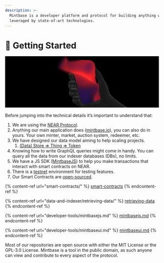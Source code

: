 ```yaml
---
description: >-
  Mintbase is a developer platform and protocol for building anything with NFTs
  leveraged by state-of-art technologies.
---
```


# 🥳 Getting Started

![](<../.gitbook/assets/image (4).png>)

Before jumping into the technical details it’s important to understand that:

1. We are using the [NEAR Protocol](https://near.org/).&#x20;
2. Anything our main application does ([mintbase.io](https://mintbase.io)), you can also do in yours. Your own minter, market, auction system, redeemer, etc.&#x20;
3. We have designed our data model aiming to help scaling projects.&#x20;
   1. [(Data) Store => Thing => Token](data-and-indexer/data-model/)&#x20;
4. Knowing how to write GraphQL queries might come in handy. You can query all the data from our indexer databases (DBs), no limits.&#x20;
5. We have a JS SDK ([MintbaseJS](https://www.npmjs.com/package/mintbase)) to help you make transactions that interact with smart contracts on NEAR.&#x20;
6. There is a [testnet](https://testnet.mintbase.io/) environment for testing features.&#x20;
7. Our Smart Contracts are [open-sourced](https://github.com/Mintbase/mintbase-core/tree/master/store).



{% content-ref url="smart-contracts/" %}
[smart-contracts](smart-contracts/)
{% endcontent-ref %}

{% content-ref url="data-and-indexer/retrieving-data/" %}
[retrieving-data](data-and-indexer/retrieving-data/)
{% endcontent-ref %}

{% content-ref url="developer-tools/mintbasejs.md" %}
[mintbasejs.md](developer-tools/mintbasejs.md)
{% endcontent-ref %}

{% content-ref url="developer-tools/mintbaseui.md" %}
[mintbaseui.md](developer-tools/mintbaseui.md)
{% endcontent-ref %}

Most of our repositories are open source with either the MIT License or the GPL-3.0 License. Mintbase is a tool in the public domain, as such anyone can view and contribute to every aspect of the protocol.

